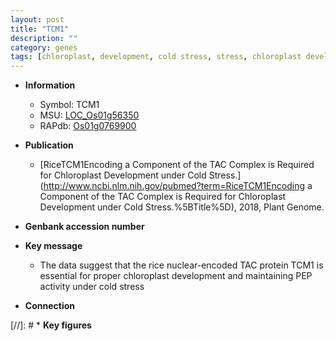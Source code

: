 ```yaml
---
layout: post
title: "TCM1"
description: ""
category: genes
tags: [chloroplast, development, cold stress, stress, chloroplast development]
---
```


* **Information**  
    + Symbol: TCM1  
    + MSU: [LOC_Os01g56350](http://rice.uga.edu/cgi-bin/ORF_infopage.cgi?orf=LOC_Os01g56350)  
    + RAPdb: [Os01g0769900](https://rapdb.dna.affrc.go.jp/locus/?name=Os01g0769900)  

* **Publication**  
    + [RiceTCM1Encoding a Component of the TAC Complex is Required for Chloroplast Development under Cold Stress.](http://www.ncbi.nlm.nih.gov/pubmed?term=RiceTCM1Encoding a Component of the TAC Complex is Required for Chloroplast Development under Cold Stress.%5BTitle%5D), 2018, Plant Genome.

* **Genbank accession number**  

* **Key message**  
    + The data suggest that the rice nuclear-encoded TAC protein TCM1 is essential for proper chloroplast development and maintaining PEP activity under cold stress

* **Connection**  

[//]: # * **Key figures**  


